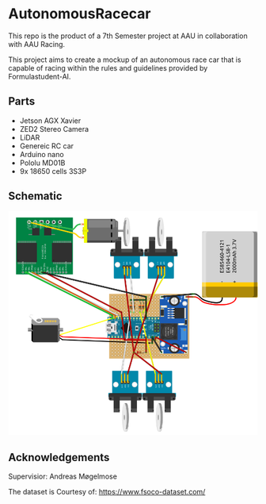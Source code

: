 
# AutonomousRacecar

This repo is the product of a 7th Semester project at AAU in collaboration with AAU Racing.
<!-- insert image here -->
This project aims to create a mockup of an autonomous race car that is capable of racing within the rules and guidelines provided by Formulastudent-AI.


## Parts

- Jetson AGX Xavier
- ZED2 Stereo Camera
- LiDAR
- Genereic RC car 
- Arduino nano
- Pololu MD01B
- 9x 18650 cells 3S3P

## Schematic

![Alt text](resources/schematic.png)


## Acknowledgements

Supervisior: Andreas Møgelmose

The dataset is Courtesy of: https://www.fsoco-dataset.com/



<!-- husk at ændre fsd_pathplanning -> config.py to change params -->

